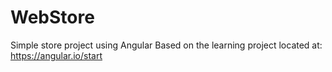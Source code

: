 # WebStore
Simple store project using Angular
Based on the learning project located at:
https://angular.io/start
